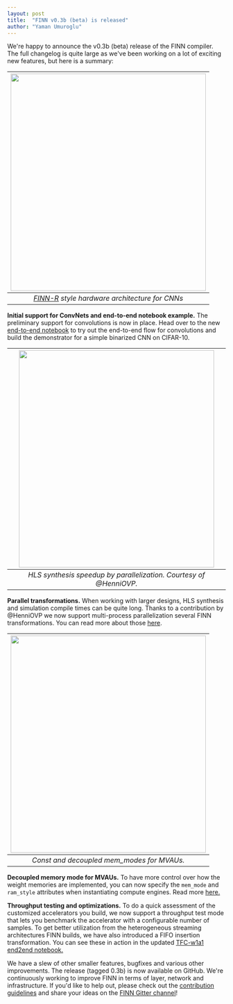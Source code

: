 ```yaml
---
layout: post
title:  "FINN v0.3b (beta) is released"
author: "Yaman Umuroglu"
---
```


We're happy to announce the v0.3b (beta) release of the FINN compiler.
The full changelog is quite large as we've been working on a lot of exciting
new features, but here is a summary:

| <img src="https://xilinx.github.io/finn/img/cnv-mp-fc.jpg" width="450" height="500" align="center"/>|
| :---:|
| *[FINN-R](https://arxiv.org/abs/1910.10261) style hardware architecture for CNNs* |

<b>Initial support for ConvNets and end-to-end notebook example.</b> The
preliminary support for convolutions is now in place. Head over to the new
<a href="https://github.com/Xilinx/finn/blob/staging/v0.3b/notebooks/end2end_example/cnv_end2end_example.ipynb">
end-to-end notebook</a> to try out the end-to-end flow for convolutions
and build the demonstrator for a simple binarized CNN on CIFAR-10.

| <img src="https://xilinx.github.io/finn/img/parallel-speedup.png" width="450" height="500" align="center"/>|
| :---:|
| *HLS synthesis speedup by parallelization. Courtesy of @HenniOVP.* |

<b>Parallel transformations.</b> When working with larger designs, HLS synthesis
and simulation compile times can be quite long. Thanks to a contribution by
@HenniOVP we now support multi-process parallelization several FINN transformations.
You can read more about those <a href="https://github.com/Xilinx/finn/blob/staging/v0.3b/notebooks/advanced/1_custom_transformation_pass.ipynb">here</a>.

| <img src="https://xilinx.github.io/finn/finn/img/mem_mode.png" width="450" height="500" align="center"/>|
| :---:|
| *Const and decoupled mem_modes for MVAUs.* |

<b>Decoupled memory mode for MVAUs.</b> To have more control over how the weight
memories are implemented, you can now specify the `mem_mode` and `ram_style`
attributes when instantiating compute engines. Read more <a href="https://finn.readthedocs.io/en/latest/internals.html#streamingfclayer-mem-mode">here.</a>

<b>Throughput testing and optimizations.</b> To do a quick assessment of the
customized accelerators you build, we now support a throughput test mode that
lets you benchmark the accelerator with a configurable number of samples.
To get better utilization from the heterogeneous streaming architectures FINN
builds, we have also introduced a FIFO insertion transformation.
You can see these in action in the updated <a href="https://github.com/Xilinx/finn/blob/staging/v0.3b/notebooks/end2end_example/tfc_end2end_example.ipynb">
TFC-w1a1 end2end notebook.</a>

We have a slew of other smaller features, bugfixes and various other improvements.
The release (tagged 0.3b) is now available on GitHub.
We're continuously working to improve FINN in terms of layer, network and
infrastructure.
If you'd like to help out, please check out the <a href="https://github.com/Xilinx/finn/blob/staging/v0.3b/CONTRIBUTING.md">contribution guidelines</a> and
share your ideas on the <a href="https://gitter.im/xilinx-finn/community">FINN Gitter channel</a>!
